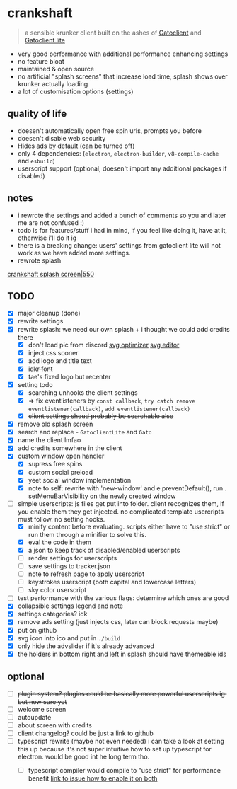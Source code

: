 # crankshaft
> a sensible krunker client built on the ashes of [Gatoclient](https://github.com/Gatohost/gatoclient) and [Gatoclient lite](https://github.com/LukeTheDuke240/gatoclient-lite)
- very good performance with additional performance enhancing settings
- no feature bloat
- maintained & open source
- no artificial "splash screens" that increase load time, splash shows over krunker actually loading
- a lot of customisation options (settings)
  
## quality of life
- doesen't automatically open free spin urls, prompts you before
- doesen't disable web security
- Hides ads by default (can be turned off)
- only 4 dependencies: (`electron`, `electron-builder`, `v8-compile-cache` and `esbuild`)
- userscript support (optional, doesen't import any additional packages if disabled)
  
## notes
- i rewrote the settings and added a bunch of comments so you and later me are not confused :)
- todo is for features/stuff i had in mind, if you feel like doing it, have at it, otherwise i'll do it ig
- there is a breaking change: users' settings from gatoclient lite will not work as we have added more settings.
- rewrote splash
  
[crankshaft splash screen|550](https://cdn.discordapp.com/attachments/854825676196413501/957590402888765500/20220327_124127.jpg)  
## TODO 
- [x] major cleanup (done)
- [x] rewrite settings
- [x] rewrite splash: we need our own splash + i thought we could add credits there
	- [x] don't load pic from discord [svg optimizer](https://svgoptimizer.com)  [svg editor](https://www.svgeditoronline.com)  
	- [x] inject css sooner
	- [x] add logo and title text
	- [x] ~~idkr font~~
	- [x] tae's fixed logo but recenter
- [x] setting todo
	- [x] searching unhooks the client settings
	- [x] => fix eventlisteners by `const callback`, `try catch remove eventlistener(callback)`, `add eventlistener(callback)`  
	- [x] ~~client settings shoud probably be searchable also~~
- [x] remove old splash screen
- [x] search and replace - ``GatoclientLite`` and `Gato`
- [x] name the client lmfao
- [x] add credits somewhere in the client
- [x] custom window open handler
	- [x] supress free spins
	- [x] custom social preload
	- [x] yeet social window implementation
	- [x] note to self: rewrite with 'new-window' and e.preventDefault(), run . setMenuBarVisibility on the newly created window
- [ ] simple userscripts: js files get put into folder. client recognizes them, if you enable them they get injected. no complicated template usercripts must follow. no setting hooks.
	- [x] minify content before evaluating. scripts either have to "use strict" or run them through a minifier to solve this.
	- [x] eval the code in them
	- [x] a json to keep track of disabled/enabled userscripts
	- [ ] render settings for userscripts
	- [ ] save settings to tracker.json
	- [ ] note to refresh page to apply userscript
	- [ ] keystrokes userscript (both capital and lowercase letters)
	- [ ] sky color userscript
- [ ] test performance with the various flags: determine which ones are good
- [x] collapsible settings legend and note
- [x] settings categories? idk
- [x] remove ads setting (just injects css, later can block requests maybe)
- [x] put on github
- [x] svg icon into ico and put in `./build`
- [x] only hide the advslider if it's already advanced
- [x] the holders in bottom right and left in splash should have themeable ids
  
## optional
- [ ] ~~plugin system? plugins could be basically more powerful userscripts ig. but now sure yet~~
- [ ] welcome screen
- [ ] autoupdate
- [ ] about screen with credits
- [ ] client changelog? could be just a link to github
- [ ] typescript rewrite (maybe not even needed) i can take a look at setting this up because it's not super intuitive how to set up typescript for electron. would be good int he long term tho.
	- [ ] typescript compiler would compile to "use strict" for performance benefit [link to issue how to enable it on both](https://github.com/aelbore/esbuild-jest/issues/46)  
  